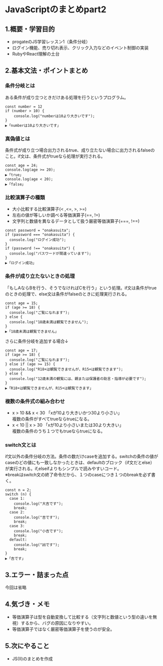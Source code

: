 # JavaScriptのまとめpart2

## 1.概要・学習目的
- progateのJS学習レッスン1（条件分岐）
- ログイン機能、売り切れ表示、クリック入力などのイベント制御の実装
- RubyやReact理解の土台

## 2.基本文法・ポイントまとめ  
### 条件分岐とは  
ある条件が成り立つときだけある処理を行うというプログラム。  
```
const number = 12  
if (number > 10) {  
    console.log("numberは10より大きいです");  
}  
▶「numberは10より大きいです」  
```

### 真偽値とは
条件式が成り立つ場合出力されるtrue、成り立たない場合に出力されるfalseのこと。if文は、条件式がtrueなら処理が実行される。    
```
const age = 24;  
console.log(age >= 20);  
▶「true」  
console.log(age < 20);  
▶「false」  
```

### 比較演算子の種類
- 大小比較する比較演算子(< ,<=, >, >=)
- 左右の値が等しいか調べる等価演算子(==, !=)
- 文字列と数値を異なるデータとして扱う厳密等価演算子(===, !==)
```
const password = "onakasuita";  
if (password === "onakasuita") {  
  console.log("ログイン成功");  
}  
if (password !== "onakasuita") {  
  console.log("パスワードが間違っています");  
}  
▶「ログイン成功」  
```

### 条件が成り立たないときの処理
「もしAならBを行う、そうでなければCを行う」という処理。if文は条件がtrueのときの処理で、else文は条件がfalseのときに処理実行される。  
```
const age = 15;  
if (age >= 18) {  
  console.log("ご覧になれます");  
} else {  
  console.log("18歳未満は観覧できません");  
}  
▶「18歳未満は観覧できません」
```
さらに条件分岐を追加する場合↓  
```
const age = 17;  
if (age >= 18) {
  console.log("ご覧になれます");  
} else if (age >= 15) {
  console.log("R18+は観覧できませんが、R15+は観覧できます");  
} else {
  console.log("12歳未満の観覧には、親または保護者の助言・指導が必要です");  
}  
▶「R18+は観覧できませんが、R15+は観覧できます」  
```

### 複数の条件式の組み合わせ
- x > 10 && x < 30 「xが10より大きいかつ30より小さい」  
 複数の条件がすべてtrueならtrueになる。
- x < 10 || x > 30 「xが10より小さいまたは30より大きい」  
 複数の条件のうち１つでもtrueならtrueになる。

### switch文とは
if文以外の条件分岐の方法。条件の数だけcaseを追加する。switchの条件の値がcaseのどの値にも一致しなかったときは、defaultのブロック（if文だとelse）が実行される。if,elseifよりもシンプルで読みやすいコード。    
※breakはswitch文の終了命令だから、１つのcaseにつき１つのbreakを必ず書く。  
```
const n = 2;  
switch (n) {  
  case 1:  
    console.log("大吉です");  
    break;  
  case 2:  
    console.log("吉です");  
    break;  
  case 3:  
    console.log("小吉です");  
    break;  
  default:  
    console.log("凶です");  
    break;  
}  
▶「吉です」
```

## 3.エラー・詰まった点
今回は省略

## 4.気づき・メモ
- 等価演算子は型を自動変換して比較する（文字列と数値という型の違いを無視）するから、バグの原因になりやすい。
- 等価演算子ではなく厳密等価演算子を使うのが安全。

## 5.次にやること
- JS(Ⅱ)のまとめを作成

